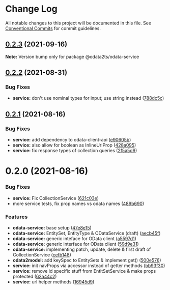 # Change Log

All notable changes to this project will be documented in this file.
See [Conventional Commits](https://conventionalcommits.org) for commit guidelines.

## [0.2.3](https://github.com/odata2ts/odata2ts/compare/@odata2ts/odata-service@0.2.2...@odata2ts/odata-service@0.2.3) (2021-09-16)

**Note:** Version bump only for package @odata2ts/odata-service





## [0.2.2](https://github.com/odata2ts/odata2ts/compare/@odata2ts/odata-service@0.2.1...@odata2ts/odata-service@0.2.2) (2021-08-31)


### Bug Fixes

* **service:** don't use nominal types for input; use string instead ([788dc5c](https://github.com/odata2ts/odata2ts/commit/788dc5c091e5d1e29e2cf9f44cf1485f65691a6b))





## [0.2.1](https://github.com/odata2ts/odata2ts/compare/@odata2ts/odata-service@0.2.0...@odata2ts/odata-service@0.2.1) (2021-08-16)


### Bug Fixes

* **service:** add dependency to odata-client-api ([e90605b](https://github.com/odata2ts/odata2ts/commit/e90605b97664eb7d4ff215a909aa0a486be4c4ea))
* **service:** also allow for boolean as InlineUrlProp ([428a095](https://github.com/odata2ts/odata2ts/commit/428a095be138c0e7c696aaf1baf7e0a656b352fa))
* **service:** fix response types of collection queries ([2f5a5d9](https://github.com/odata2ts/odata2ts/commit/2f5a5d9c71ed6f05543571dba897a60834662448))





# 0.2.0 (2021-08-16)


### Bug Fixes

* **service:** Fix CollectionService ([621c03e](https://github.com/odata2ts/odata2ts/commit/621c03e4018e033c80d10193308a38e978817f92))
* more service tests, fix prop names vs odata names ([489b690](https://github.com/odata2ts/odata2ts/commit/489b69078144d3ed6a478373f7a22d8d923567ec))


### Features

* **odata-service:** base setup ([47e8e15](https://github.com/odata2ts/odata2ts/commit/47e8e15dad783ad2c915e251e713f067acb90b65))
* **odata-service:** EntitySet, EntityType & ODataService (draft) ([aecb45f](https://github.com/odata2ts/odata2ts/commit/aecb45f4d531b7480ea462634cf4279db4924ee3))
* **odata-service:** generic inteface for OData client ([a5597d1](https://github.com/odata2ts/odata2ts/commit/a5597d1a1b3a3d8faceec8724ce94221b6bbeaa9))
* **odata-service:** generic interface for OData client ([59d9e31](https://github.com/odata2ts/odata2ts/commit/59d9e3121c8ab2f87e6489476e28e11858d27161))
* **odata-service:** implementing patch, update, delete & first draft of CollectionService ([cefb148](https://github.com/odata2ts/odata2ts/commit/cefb148c320e35c28dc1a1e6abc8453285d4d968))
* **odata2model:** add keySpec to EntitySets & implement get() ([500e576](https://github.com/odata2ts/odata2ts/commit/500e576a95206bb23985f7a24de3e2e054f9c084))
* **service:** init navProps via accessor instead of getter methods ([bb93f30](https://github.com/odata2ts/odata2ts/commit/bb93f304c06ff5e3e3e2ec1ce0ff27f884108feb))
* **service:** remove id specific stuff from EntitSetService & make props protected ([62a44c2](https://github.com/odata2ts/odata2ts/commit/62a44c26758ac963743fc21e657e0fb4e9daec2f))
* **service:** url helper methods ([16945d9](https://github.com/odata2ts/odata2ts/commit/16945d938003cd87e95e4ee0a87633889f60b054))
